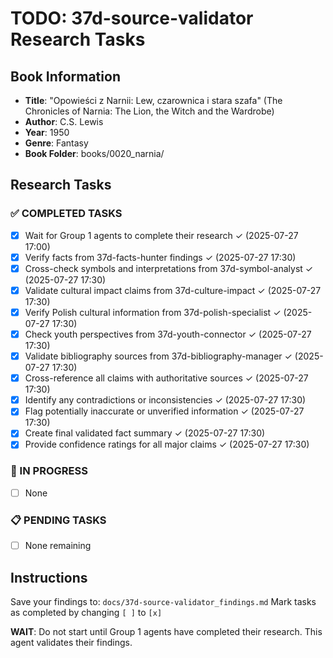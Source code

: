 # TODO: 37d-source-validator Research Tasks

## Book Information
- **Title**: "Opowieści z Narnii: Lew, czarownica i stara szafa" (The Chronicles of Narnia: The Lion, the Witch and the Wardrobe)
- **Author**: C.S. Lewis
- **Year**: 1950
- **Genre**: Fantasy
- **Book Folder**: books/0020_narnia/

## Research Tasks

### ✅ COMPLETED TASKS
- [x] Wait for Group 1 agents to complete their research ✓ (2025-07-27 17:00)
- [x] Verify facts from 37d-facts-hunter findings ✓ (2025-07-27 17:30)
- [x] Cross-check symbols and interpretations from 37d-symbol-analyst ✓ (2025-07-27 17:30)
- [x] Validate cultural impact claims from 37d-culture-impact ✓ (2025-07-27 17:30)
- [x] Verify Polish cultural information from 37d-polish-specialist ✓ (2025-07-27 17:30)
- [x] Check youth perspectives from 37d-youth-connector ✓ (2025-07-27 17:30)
- [x] Validate bibliography sources from 37d-bibliography-manager ✓ (2025-07-27 17:30)
- [x] Cross-reference all claims with authoritative sources ✓ (2025-07-27 17:30)
- [x] Identify any contradictions or inconsistencies ✓ (2025-07-27 17:30)
- [x] Flag potentially inaccurate or unverified information ✓ (2025-07-27 17:30)
- [x] Create final validated fact summary ✓ (2025-07-27 17:30)
- [x] Provide confidence ratings for all major claims ✓ (2025-07-27 17:30)

### 🔄 IN PROGRESS
- [ ] None

### 📋 PENDING TASKS
- [ ] None remaining

## Instructions
Save your findings to: `docs/37d-source-validator_findings.md`
Mark tasks as completed by changing `[ ]` to `[x]`

**WAIT**: Do not start until Group 1 agents have completed their research. This agent validates their findings.